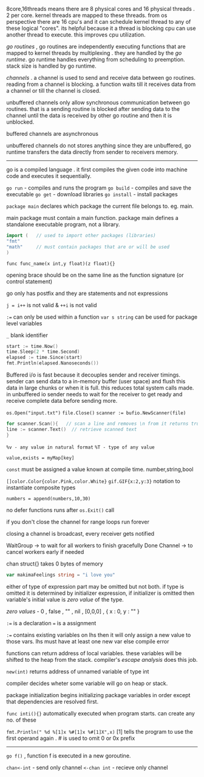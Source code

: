 
8core,16threads means there are 8 physical cores and 16 physical threads . 2 per core. kernel threads are mapped to these threads. from os perspective there are 16 cpu's and it can schedule kernel thread to any of these logical "cores". its helpful because it a thread is blocking cpu can use another thread to execute. this improves cpu utilization.

*go routines* , go routines are independently executing functions that are mapped to kernel threads by multiplexing . they are handled by the *go runtime*. go runtime handles everything from scheduling to preemption. stack size is handled by go runtime.

*channels* . a channel is used to send and receive data between go routines.
reading from a channel is blocking. a function waits till it receives data from a channel or till the channel is closed.

unbuffered channels only allow synchronous communication between go routines. that is a sending routine is blocked after sending data to the channel until the data is received by other go routine and then it is unblocked.

buffered channels are asynchronous

unbuffered channels do not stores anything since they are unbuffered, go runtime transfers the data directly from sender to receivers memory.

---

go is a compiled language . it first compiles the given code into machine code and executes it sequentially.

`go run` - compiles and runs the program
`go build` - compiles and save the executable
`go get` - download libraries
`go install` - install packages


`package main` declares which package the current file belongs to. eg. main.

main package must contain a main function. package main defines a standalone executable program, not a library.

```go
import (   // used to import other packages (libraries)
"fmt"
"math"     // must contain packages that are or will be used
)
```

`func func_name(x int,y float)(z float){}`

opening brace should be on the same line as the function signature (or control statement)

go only has postfix and they are statements and not expressions

`j = i++` is not valid   &   `++i` is not valid

`:=` can only be used within a function
`var s string` can be used for package level variables

`_`   blank identifier

```go
start := time.Now()
time.Sleep(2 * time.Second)
elapsed := time.Since(start)
fmt.Println(elapsed.Nanoseconds())
```

Buffered i/o is fast because it decouples sender and receiver timings. sender can send data to a in-memory buffer (user space) and flush this data in large chunks or when it is full. this reduces total system calls made. in unbuffered io sender needs to wait for the receiver to get ready and receive complete data before sending more. 

`os.Open("input.txt")`
`file.Close()`
`scanner := bufio.NewScanner(file)`

```go
for scanner.Scan(){   // scan a line and removes \n from it returns true if                                 there is a line else false
line := scanner.Text()  // retrieve scanned text
}
```

`%v - any value in natural format` 
`%T - type of any value`

`value,exists = myMap[key]` 

`const` must be assigned a value known at compile time. number,string,bool

`[]color.Color{color.Pink,color.White}`
`gif.GIF{x:2,y:3}`     notation to instantiate composite types

`numbers = append(numbers,10,30)`

no defer functions runs after `os.Exit()` call

if you don't close the channel for range loops run forever

closing a channel is broadcast, every receiver gets notified

WaitGroup -> to wait for all workers to finish gracefully
Done Channel -> to cancel workers early if needed

chan struct{} takes 0 bytes of memory

```go
var makimaFeelings string = "i love you"
```

either of type of expression part may be omitted but not both. if type is omitted it is determined by initializer expression, if initializer is omitted then variable's initial value is *zero value* of the type.

*zero values* - 0 , false , "" , nil , \[0,0,0] , { x : 0, y : "" }

`:=` is a declaration `=` is a assignment

`:=` contains existing variables on lhs then it will only assign a new value to those vars. lhs must have at least one new var else compile error

functions can return address of local variables. these variables will be shifted to the heap from the stack. compiler's *escape analysis* does this job.

`new(int)` returns address of unnamed variable of type int

compiler decides wheter some variable will go on heap or stack.

package initialization begins initializing package variables in order except that dependencies are resolved first.

`func inti(){}` automatically executed when program starts. can create any no. of these

`fmt.Println(" %d %[1]x %#[1]x %#[1]X",x)` \[1] tells the program to use the first operand again . # is used to omit 0 or 0x prefix

---

`go f()` , function f is executed in a new goroutine.

`chan<-int` - send only channel
`<-chan int` - recieve only channel


